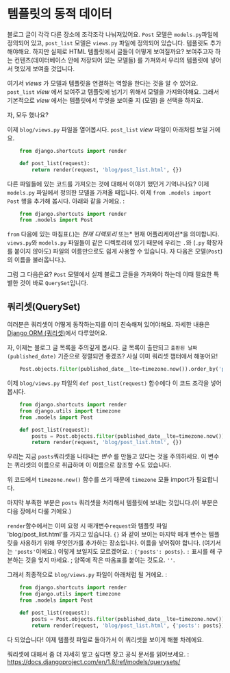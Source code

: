 # 템플릿의 동적 데이터

블로그 글이 각각 다른 장소에 조각조각 나눠져있어요. `Post` 모델은 `models.py`파일에 정의되어 있고, `post_list` 모델은 `views.py` 파일에 정의되어 있습니다. 템플릿도 추가해야해요. 하지만 실제로 HTML 템플릿에서 글들이 어떻게 보여질까요? 보여주고자 하는 컨텐츠(데이터베이스 안에 저장되어 있는 모델들) 를 가져와서 우리의 템플릿에 넣어서 멋있게 보여줄 것입니다.

여기서 *views* 가 모델과 템플릿을 연결하는 역할을 한다는 것을 알 수 있어요. `post_list` *view* 에서 보여주고 템플릿에 넘기기 위해서 모델을 가져와야해요. 그래서 기본적으로 *view* 에서는 템플릿에서 무엇을 보여줄 지 (모델) 을 선택을 하지요.

자, 모두 했나요?

이제 `blog/views.py` 파일을 열어봅시다. `post_list` *view* 파일이 아래처럼 보일 거에요.

```python
    from django.shortcuts import render

    def post_list(request):
        return render(request, 'blog/post_list.html', {})
```

다른 파일들에 있는 코드를 가져오는 것에 대해서 이야기 했던거 기억나나요? 이제 `models.py` 파일에서 정의한 모델을 가져올 때입니다. 이제 `from .models import Post` 행을 추가해 봅시다. 아래와 같을 거에요. :

```python
    from django.shortcuts import render
    from .models import Post
```

`from` 다음에 있는 마침표(.)는 *현재 디렉토리* 또는* 현재 어플리케이션*을 의미합니다. `views.py`와 `models.py` 파일들이 같은 디렉토리에 있기 때문에 우리는 `.`와 (`.py` 확장자를 붙이지 않아도) 파일의 이름만으로도 쉽게 사용할 수 있습니다. 자 다음은 모델(`Post`)의 이름을 불러옵니다.).

그럼 그 다음은요? `Post` 모델에서 실제 블로그 글들을 가져와야 하는데 이때 필요한 특별한 것이 바로 `QuerySet`입니다.

## 쿼리셋(QuerySet)

여러분은 쿼리셋이 어떻게 동작하는지를 이미 친숙해져 있어야해요. 자세한 내용은 [Django ORM (쿼리셋)][1]에서 다루었어요.

 [1]: ../django_orm/README.md

자, 이제는 블로그 글 목록을 주의깊게 봅시다. 글 목록이 출판되고 `출판된 날짜(published_date)` 기준으로 정렬되면 좋겠죠? 사실 이미 쿼리셋 챕터에서 해놓어요!

```python
    Post.objects.filter(published_date__lte=timezone.now()).order_by('published_date')
```

이제 `blog/views.py` 파일의 `def post_list(request)` 함수에다 이 코드 조각을 넣어봅시다.

```python
    from django.shortcuts import render
    from django.utils import timezone
    from .models import Post

    def post_list(request):
        posts = Post.objects.filter(published_date__lte=timezone.now()).order_by('published_date')
        return render(request, 'blog/post_list.html', {})
```

우리는 지금 `posts`쿼리셋을 나타내는 *변수* 를 만들고 있다는 것을 주의하세요. 이 변수는 퀴리셋의 이름으로 취급하며 이 이름으로 참조할 수도 있습니다.

위 코드에서 `timezone.now()` 함수를 쓰기 때문에 `timezone` 모듈 import가 필요합니다.

마지막 부족한 부분은 `posts` 쿼리셋을 처리해서 템플릿에 보내는 것입니다.(이 부분은 다음 장에서 다룰 거에요.)

`render`함수에서는 이미 요청 시 매개변수`request`와 템플릿 파일 'blog/post_list.html'를 가지고 있습니다. `{}` 와 같이 보이는 마지막 매개 변수는 템플릿을 사용하기 위해 무엇인가를 추가하는 장소입니다. 이름을 넣어줘야 합니다. (여기서는 `'posts'`이에요.) 이렇게 보일지도 모르겠어요. : `{'posts': posts}`. `:` 표시를 해 구분하는 것을 잊지 마세요. ; 양쪽에 작은 따옴표를 붙이는 것도요. `''`.

그래서 최종적으로 `blog/views.py` 파일이 아래처럼 될 거에요. :

```python
    from django.shortcuts import render
    from django.utils import timezone
    from .models import Post

    def post_list(request):
        posts = Post.objects.filter(published_date__lte=timezone.now()).order_by('published_date')
        return render(request, 'blog/post_list.html', {'posts': posts})
```

다 되었습니다! 이제 템플릿 파일로 돌아가서 이 쿼리셋을 보이게 해볼 차례에요.

쿼리셋에 대해서 좀 더 자세히 알고 싶다면 장고 공식 문서를 읽어보세요. : https://docs.djangoproject.com/en/1.8/ref/models/querysets/
